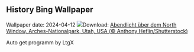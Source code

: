 ## History Bing Wallpaper
Wallpaper date: 2024-04-12
![](https://www.bing.com/th?id=OHR.SunsetArchesNP_DE-DE3760698211_UHD.jpg&w=1000)Download: [Abendlicht über dem North Window, Arches-Nationalpark, Utah, USA (© Anthony Heflin/Shutterstock)](https://www.bing.com/th?id=OHR.SunsetArchesNP_DE-DE3760698211_UHD.jpg)

Auto get programm by LtgX
